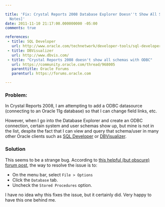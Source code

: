```yaml
---
 
title: 'Fix: Crystal Reports 2008 Database Explorer Doesn''t Show All Schemas [Field
  Notes]'
date: 2011-11-10 21:17:00.000000000 -05:00
comments: true

references:
 - title: SQL Developer
   url: http://www.oracle.com/technetwork/developer-tools/sql-developer/overview/index.html
 - title: DBVisualizer
   url: http://www.dbvis.com/
 - title: "Crystal Reports 2008 doesn't show all schemas with ODBC"
   url: https://community.oracle.com/thread/968005
   parenttitle: Oracle Forums
   parenturl: https://forums.oracle.com

---
```

### Problem:

In Crystal Reports 2008, I am attempting to add a ODBC datasource (connecting to an Oracle 11g database) so that I can change field links, etc.

However, when I go into the Database Explorer and create an ODBC connection, certain system and user schemas show up, but mine is not in the list, despite the fact that I can view and query that schema/user in many other Oracle clients such as [SQL Developer] or [DBVisualizer].

### Solution

This seems to be a strange bug. According to [this helpful (but obscure) forum post], the way to resolve the issue is to:

* On the menu bar, select `File > Options`
* Click the `Database` tab.
* Uncheck the `Stored Procedures` option.

I have no idea why this fixes the issue, but it certainly did. Very happy to have this one behind me.

[SQL Developer]: http://www.oracle.com/technetwork/developer-tools/sql-developer/overview/index.html
[DBVisualizer]: http://www.dbvis.com/
[this helpful (but obscure) forum post]: https://forums.oracle.com/forums/thread.jspa?threadID=966005